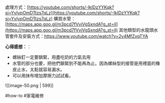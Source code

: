 處理方式：[https://youtube.com/shorts/-IkIDzYYKqk?si=YvIypOmDTtzs7qLz](https://youtube.com/shorts/-IkIDzYYKqk?si=YvIypOmDTtzs7qLz)
購買水管：[https://maps.app.goo.gl/m3pcd7fVviVgSxndA?g_st=il](https://maps.app.goo.gl/m3pcd7fVviVgSxndA?g_st=il)
其他類型的水龍頭水管套件及安裝方式：https://www.youtube.com/watch?v=2y4MfZvqTYA

**心得感想：**：
- 螺絲釘一定要鎖緊，用盡吃奶的力氣去用
- 水管的部分也要，把他們鎖緊到不能再為止。因為螺絲型的接管是用裡面的橡皮止水，太鬆就容易漏水。
- 可以用抹布增加摩擦力試試看。

![[image-50.png | 599]]

#how-to #家電維修